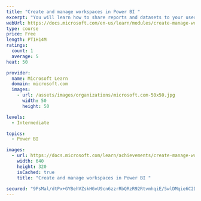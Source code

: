 ```yaml
---
title: "Create and manage workspaces in Power BI "
excerpt: "You will learn how to share reports and datasets to your users. Although this can be a simple process, when you think about testing reports before deployment, it can get more complex. For instance, what if you are changing a report that is currently in use? Do you need to let the users test the report before you overwrite it? This module will guide you to creating a deployment strategy that makes sense for you and your organization. Further, if you have ever wondered about where data on a report originated from, then you will want to learn about data lineage in Power BI."
webUrl: https://docs.microsoft.com/en-us/learn/modules/create-manage-workspaces-power-bi/
type: course
price: Free
length: PT1H14M
ratings:
  count: 1
  average: 5
heat: 50

provider:
  name: Microsoft Learn
  domain: microsoft.com
  images:
    - url: /assets/images/organizations/microsoft.com-50x50.jpg
      width: 50
      height: 50

levels:
  - Intermediate

topics:
  - Power BI

images:
  - url: https://docs.microsoft.com/learn/achievements/create-manage-workspaces-power-bi-social.png
    width: 640
    height: 320
    isCached: true
    title: "Create and manage workspaces in Power BI "

secured: "9PsMal/dtPx+GYBehVZskHGvU9cn6zzrRbQRzR92RtvmhqiE/5wlDMqie6C2DxVYlG25voTzGGFqWQp89L5tgL4gsweu4uXXWT4Ggty4QXnP1QLLIS4r6kQ8htjk9c6s73UbNh8mIx5h0Q+rf4E1edbjt6GWxshHMI8GjH7rcTq7TbQfi96gnnCwfLZeFsmob81aTLiJmU10G2PWbxKHWhp7KKUyYdJ56Q/Di+gp6Dpl/IXCQI3v8eJ7LUL/SyG6q/H6prHiZGF0IeNHh6ZicMLIqpJnhWC2viM76wqtQeNvtOElI+kPJohI1e38M/rP8Rwiz6qVdEt5Q0llBQUukWIjBaMTHr3BJvQiEOeAccVkf8YqTjq35n3xM7Dyin3ftcZ38cXNoOHuCUhRqOVmeA==;0WcyFwkpB+ZCSthPjCUihQ=="
---
```



